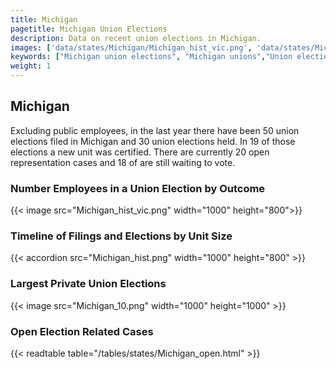 ```yaml
---
title: Michigan
pagetitle: Michigan Union Elections
description: Data on recent union elections in Michigan.
images: ['data/states/Michigan/Michigan_hist_vic.png', 'data/states/Michigan/Michigan_hist_size.png', 'data/states/Michigan/Michigan_10.png']
keywords: ["Michigan union elections", "Michigan unions","Union elections"]
weight: 1
---
```

##  Michigan

Excluding public employees, in the last year there have been 50 union elections filed in Michigan and 30 union elections held. In 19 of those elections a new unit was certified. There are currently 20 open representation cases and 18 of are still waiting to vote.

### Number Employees in a Union Election by Outcome
{{< image src="Michigan_hist_vic.png" width="1000" height="800">}}

### Timeline of Filings and Elections by Unit Size
{{< accordion src="Michigan_hist.png" width="1000" height="800" >}}

### Largest Private Union Elections
{{< image src="Michigan_10.png" width="1000" height="1000"  >}}

### Open Election Related Cases
{{< readtable table="/tables/states/Michigan_open.html" >}}

